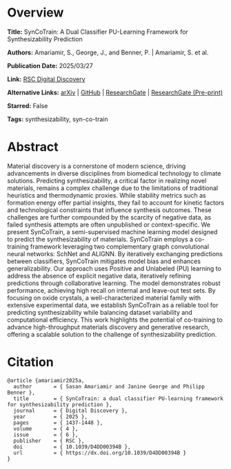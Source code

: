 # Overview
**Title:**
SynCoTrain: A Dual Classifier PU-Learning Framework for Synthesizability Prediction

**Authors:**
Amariamir, S., George, J., and Benner, P. |
Amariamir, S. et al.

**Publication Date:**
2025/03/27

**Link:**
[RSC Digital Discovery](https://pubs.rsc.org/en/content/articlelanding/2025/dd/d4dd00394b)

**Alternative Links:**
[arXiv](https://arxiv.org/abs/2411.12011) |
[GitHub](https://github.com/BAMeScience/SynCoTrainMP) |
[ResearchGate](https://www.researchgate.net/publication/390246824_SynCoTrain_a_dual_classifier_PU-learning_framework_for_synthesizability_prediction) |
[ResearchGate (Pre-print)](https://www.researchgate.net/publication/385944576_SynCoTrain_A_Dual_Classifier_PU-learning_Framework_for_Synthesizability_Prediction)

**Starred:**
False

**Tags:**
synthesizability, syn-co-train


# Abstract
Material discovery is a cornerstone of modern science, driving advancements in diverse disciplines from biomedical technology to climate solutions.
Predicting synthesizability, a critical factor in realizing novel materials, remains a complex challenge due to the limitations of traditional heuristics and thermodynamic proxies.
While stability metrics such as formation energy offer partial insights, they fail to account for kinetic factors and technological constraints that influence synthesis outcomes.
These challenges are further compounded by the scarcity of negative data, as failed synthesis attempts are often unpublished or context-specific.
We present SynCoTrain, a semi-supervised machine learning model designed to predict the synthesizability of materials.
SynCoTrain employs a co-training framework leveraging two complementary graph convolutional neural networks: SchNet and ALIGNN.
By iteratively exchanging predictions between classifiers, SynCoTrain mitigates model bias and enhances generalizability.
Our approach uses Positive and Unlabeled (PU) learning to address the absence of explicit negative data, iteratively refining predictions through collaborative learning.
The model demonstrates robust performance, achieving high recall on internal and leave-out test sets.
By focusing on oxide crystals, a well-characterized material family with extensive experimental data, we establish SynCoTrain as a reliable tool for predicting synthesizability while balancing dataset variability and computational efficiency.
This work highlights the potential of co-training to advance high-throughput materials discovery and generative research, offering a scalable solution to the challenge of synthesizability prediction.


# Citation
```
@article {amariamir2025a,
  author       = { Sasan Amariamir and Janine George and Philipp Benner },
  title        = { SynCoTrain: a dual classifier PU-learning framework for synthesizability prediction },
  journal      = { Digital Discovery },
  year         = { 2025 },
  pages        = { 1437-1448 },
  volume       = { 4 },
  issue        = { 6 },
  publisher    = { RSC },
  doi          = { 10.1039/D4DD00394B },
  url          = { https://dx.doi.org/10.1039/D4DD00394B }
}
```
